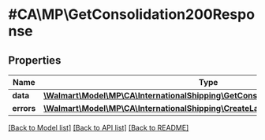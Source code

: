 # #CA\MP\GetConsolidation200Response

## Properties

Name | Type | Description | Notes
------------ | ------------- | ------------- | -------------
**data** | [**\Walmart\Model\MP\CA\InternationalShipping\GetConsolidation200ResponseData**](GetConsolidation200ResponseData.md) |  | [optional]
**errors** | [**\Walmart\Model\MP\CA\InternationalShipping\CreateLabel200ResponseErrorsInner[]**](CreateLabel200ResponseErrorsInner.md) | errors | [optional]


[[Back to Model list]](../) [[Back to API list]](../../Api/CA/MP) [[Back to README]](../../README.md)
